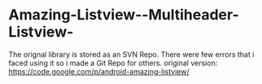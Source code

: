 Amazing-Listview--Multiheader-Listview-
=======================================

The orignal library is stored as an SVN Repo. There were few errors that i faced using it so i made a Git Repo for others. original version: https://code.google.com/p/android-amazing-listview/ 
